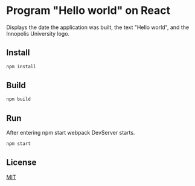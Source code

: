 # Program "Hello world" on React
Displays the date the application was built, the text "Hello world", and the Innopolis University logo.

## Install

```bash
npm install
```

## Build

```bash
npm build
```

## Run 

After entering npm start webpack DevServer starts.
```bash
npm start
```

## License
[MIT](https://choosealicense.com/licenses/mit/)